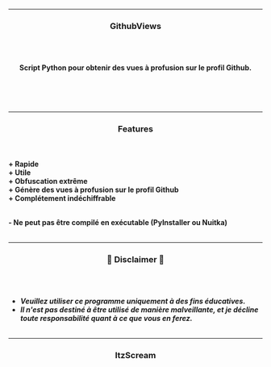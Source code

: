 -----

### <p align="center">GithubViews</p>

<br><br>
<p align="center">
<strong>
Script Python pour obtenir des vues à profusion sur le profil Github.
<br><br><br>
</strong>
</p>
<br>

-----

### <p align="center">Features</p>

<br><br>
<strong>+ Rapide</strong>
<br>
<strong>+ Utile</strong>
<br>
<strong>+ Obfuscation extrême</strong>
<br>
<strong>+ Génère des vues à profusion sur le profil Github</strong>
<br>
<strong>+ Complétement indéchiffrable</strong>
<br>

<p align="right">
</p>

<br>
<strong>- Ne peut pas être compilé en exécutable (PyInstaller ou Nuitka)</strong>
<br><br>

-----

### <p align="center">📌 Disclaimer 📌</p>

<br><br>
* ***Veuillez utiliser ce programme uniquement à des fins éducatives.***
* ***Il n'est pas destiné à être utilisé de manière malveillante, et je décline toute responsabilité quant à ce que vous en ferez.***
<br><br>

-----

### <p align="center">ItzScream</p>
